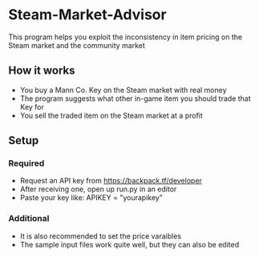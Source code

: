 # Steam-Market-Advisor

This program helps you exploit the inconsistency in item pricing on the Steam market and the community market

## How it works
- You buy a Mann Co. Key on the Steam market with real money
- The program suggests what other in-game item you should trade that Key for
- You sell the traded item on the Steam market at a profit

## Setup
### Required
- Request an API key from https://backpack.tf/developer
- After receiving one, open up run.py in an editor
- Paste your key like: APIKEY = "yourapikey"
### Additional
- It is also recommended to set the price varaibles
- The sample input files work quite well, but they can also be edited
